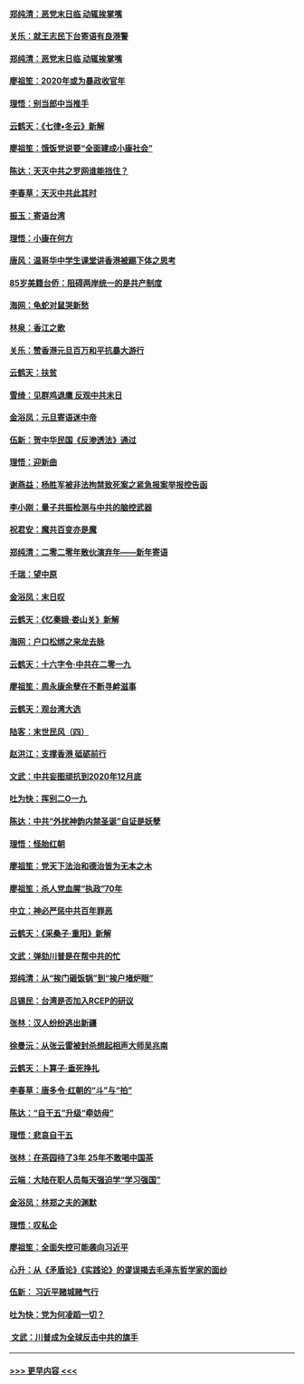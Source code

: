 #### [郑纯清：恶党末日临 动辄挨掌嘴](../pages/nsc993/n11769912.md?t=01052322) 
#### [关乐：就王志民下台寄语有良港警](../pages/nsc993/n11769903.md?t=01052322) 
#### [郑纯清：恶党末日临 动辄挨掌嘴](../pages/nsc993/n11769356.md?t=01052322) 
#### [廖祖笙：2020年或为暴政收官年](../pages/nsc993/n11768216.md?t=01052322) 
#### [理悟：别当郎中当推手](../pages/nsc993/n11768243.md?t=01052322) 
#### [云鹤天：《七律▪冬云》新解](../pages/nsc993/n11768204.md?t=01052322) 
#### [廖祖笙：饿饭党说要“全面建成小康社会”](../pages/nsc993/n11767482.md?t=01052322) 
#### [陈达：天灭中共之罗网谁能挡住？](../pages/nsc993/n11767465.md?t=01052322) 
#### [李春草：天灭中共此其时](../pages/nsc993/n11767452.md?t=01052322) 
#### [振玉：寄语台湾](../pages/nsc993/n11767432.md?t=01052322) 
#### [理悟：小康在何方](../pages/nsc993/n11767394.md?t=01052322) 
#### [唐风：温哥华中学生课堂讲香港被踢下体之思考](../pages/nsc993/n11766848.md?t=01052322) 
#### [85岁美籍台侨：阻碍两岸统一的是共产制度](../pages/nsc993/n11765043.md?t=01052322) 
#### [海网：龟蛇对鼠哭新愁](../pages/nsc993/n11764895.md?t=01052322) 
#### [林泉：香江之歌](../pages/nsc993/n11764415.md?t=01052322) 
#### [关乐：赞香港元旦百万和平抗暴大游行](../pages/nsc993/n11764382.md?t=01052322) 
#### [云鹤天：扶贫](../pages/nsc993/n11764245.md?t=01052322) 
#### [雪绮：见群鸡退鹰  反观中共末日](../pages/nsc993/n11762112.md?t=01052322) 
#### [金浴凤：元旦寄语迷中帝](../pages/nsc993/n11761788.md?t=01052322) 
#### [伍新：贺中华民国《反渗透法》通过](../pages/nsc993/n11761994.md?t=01052322) 
#### [理悟：迎新曲](../pages/nsc993/n11761152.md?t=01052322) 
#### [谢燕益：杨胜军被非法拘禁致死案之紧急报案举报控告函](../pages/nsc993/n11756134.md?t=01052322) 
#### [李小刚：量子共振检测与中共的脑控武器](../pages/nsc993/n11754518.md?t=01052322) 
#### [祝君安：魔共百变亦是魔](../pages/nsc993/n11754469.md?t=01052322) 
#### [郑纯清：二零二零年散伙演弃年——新年寄语](../pages/nsc993/n11754195.md?t=01052322) 
#### [千瑞：望中原](../pages/nsc993/n11754159.md?t=01052322) 
#### [金浴凤：末日叹](../pages/nsc993/n11752359.md?t=01052322) 
#### [云鹤天：《忆秦娥‧娄山关》新解](../pages/nsc993/n11752348.md?t=01052322) 
#### [海网：户口松绑之来龙去脉](../pages/nsc993/n11752328.md?t=01052322) 
#### [云鹤天：十六字令‧中共在二零一九](../pages/nsc993/n11752305.md?t=01052322) 
#### [廖祖笙：周永康余孽在不断寻衅滋事](../pages/nsc993/n11751013.md?t=01052322) 
#### [云鹤天：观台湾大选](../pages/nsc993/n11751007.md?t=01052322) 
#### [陆客：末世民风（四）](../pages/nsc993/n11749203.md?t=01052322) 
#### [赵洪江：支撑香港 砥砺前行](../pages/nsc993/n11748482.md?t=01052322) 
#### [文武：中共妄图顽抗到2020年12月底](../pages/nsc993/n11748446.md?t=01052322) 
#### [吐为快：挥别二O一九](../pages/nsc993/n11748411.md?t=01052322) 
#### [陈达：中共“外扰神韵内禁圣诞”自证是妖孽](../pages/nsc993/n11748226.md?t=01052322) 
#### [理悟：怪胎红朝](../pages/nsc993/n11748206.md?t=01052322) 
#### [廖祖笙：党天下法治和德治皆为无本之木](../pages/nsc993/n11748135.md?t=01052322) 
#### [廖祖笙：杀人党血腥“执政”70年](../pages/nsc993/n11745144.md?t=01052322) 
#### [中立：神必严惩中共百年罪恶](../pages/nsc993/n11744970.md?t=01052322) 
#### [云鹤天：《采桑子‧重阳》新解](../pages/nsc993/n11744948.md?t=01052322) 
#### [文武：弹劾川普是在帮中共的忙](../pages/nsc993/n11744758.md?t=01052322) 
#### [郑纯清：从“挨门砸饭锅”到“挨户堵炉眼”](../pages/nsc993/n11744745.md?t=01052322) 
#### [吕锡民：台湾是否加入RCEP的研议](../pages/nsc993/n11744701.md?t=01052322) 
#### [张林：汉人纷纷逃出新疆](../pages/nsc993/n11743530.md?t=01052322) 
#### [徐曼沅：从张云雷被封杀想起相声大师吴兆南](../pages/nsc993/n11741816.md?t=01052322) 
#### [云鹤天：卜算子‧垂死挣扎](../pages/nsc993/n11739956.md?t=01052322) 
#### [李春草：唐多令‧红朝的“斗”与“拍”](../pages/nsc993/n11739830.md?t=01052322) 
#### [陈达：“自干五”升级“牵妨母”](../pages/nsc993/n11739724.md?t=01052322) 
#### [理悟：悲哀自干五](../pages/nsc993/n11739547.md?t=01052322) 
#### [张林：在茶园待了3年 25年不敢喝中国茶](../pages/nsc993/n11739240.md?t=01052322) 
#### [云端：大陆在职人员每天强迫学“学习强国”](../pages/nsc993/n11738735.md?t=01052322) 
#### [金浴凤：林郑之夫的渊默](../pages/nsc993/n11737735.md?t=01052322) 
#### [理悟：叹私企](../pages/nsc993/n11737715.md?t=01052322) 
#### [廖祖笙：全面失控可能袭向习近平](../pages/nsc993/n11737704.md?t=01052322) 
#### [心升：从《矛盾论》《实践论》的谬误揭去毛泽东哲学家的面纱](../pages/nsc993/n11736962.md?t=01052322) 
#### [伍新： 习近平赌城赌气行](../pages/nsc993/n11736929.md?t=01052322) 
#### [吐为快：党为何凌蹈一切？](../pages/nsc993/n11736915.md?t=01052322) 
#### [ 文武：川普成为全球反击中共的旗手](../pages/nsc993/n11736882.md?t=01052322) 

----
#### [ >>> 更早内容 <<< ](../indexes/nsc993-earlier.md)
